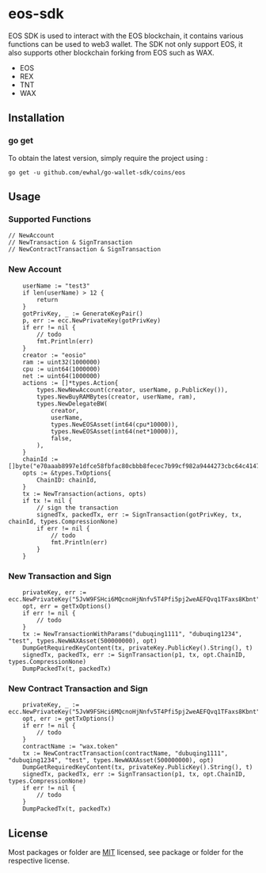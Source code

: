 # eos-sdk
EOS SDK is used to interact with the EOS blockchain, it contains various functions can be used to web3 wallet.
The SDK not only support EOS, it also supports other blockchain forking from EOS such as WAX.

- EOS
- REX
- TNT
- WAX

## Installation

### go get

To obtain the latest version, simply require the project using :

```shell
go get -u github.com/ewhal/go-wallet-sdk/coins/eos
```

## Usage

### Supported Functions

```golang
// NewAccount
// NewTransaction & SignTransaction
// NewContractTransaction & SignTransaction
```

### New Account
```golang
	userName := "test3"
	if len(userName) > 12 {
		return
	}
	gotPrivKey, _ := GenerateKeyPair()
	p, err := ecc.NewPrivateKey(gotPrivKey)
	if err != nil {
        // todo
		fmt.Println(err)
	}
	creator := "eosio"
	ram := uint32(1000000)
	cpu := uint64(1000000)
	net := uint64(1000000)
	actions := []*types.Action{
		types.NewNewAccount(creator, userName, p.PublicKey()),
		types.NewBuyRAMBytes(creator, userName, ram),
		types.NewDelegateBW(
			creator,
			userName,
			types.NewEOSAsset(int64(cpu*10000)),
			types.NewEOSAsset(int64(net*10000)),
			false,
		),
	}
	chainId := []byte("e70aaab8997e1dfce58fbfac80cbbb8fecec7b99cf982a9444273cbc64c41473")
	opts := &types.TxOptions{
		ChainID: chainId,
	}
	tx := NewTransaction(actions, opts)
	if tx != nil {
		// sign the transaction
		signedTx, packedTx, err := SignTransaction(gotPrivKey, tx, chainId, types.CompressionNone)
        if err != nil {
            // todo
		    fmt.Println(err)
	    }
	}
```

### New Transaction and Sign
```golang
	privateKey, err := ecc.NewPrivateKey("5JvW9FSHci6MQcnoHjNnfv5T4Pfi5pj2weAEFQvq1TFaxs8Kbnt")
	opt, err = getTxOptions()
	if err != nil {
        // todo
	}
	tx := NewTransactionWithParams("dubuqing1111", "dubuqing1234", "test", types.NewWAXAsset(500000000), opt)
	DumpGetRequiredKeyContent(tx, privateKey.PublicKey().String(), t)
	signedTx, packedTx, err := SignTransaction(p1, tx, opt.ChainID, types.CompressionNone)
	DumpPackedTx(t, packedTx)
```
### New Contract Transaction and Sign
```golang
	privateKey, _ := ecc.NewPrivateKey("5JvW9FSHci6MQcnoHjNnfv5T4Pfi5pj2weAEFQvq1TFaxs8Kbnt")
	opt, err := getTxOptions()
	if err != nil {
        // todo
	}
	contractName := "wax.token"
	tx := NewContractTransaction(contractName, "dubuqing1111", "dubuqing1234", "test", types.NewWAXAsset(500000000), opt)
	DumpGetRequiredKeyContent(tx, privateKey.PublicKey().String(), t)
	signedTx, packedTx, err := SignTransaction(p1, tx, opt.ChainID, types.CompressionNone)
	if err != nil {
        // todo
	}	
	DumpPackedTx(t, packedTx)
```

## License
Most packages or folder are [MIT](<https://github.com/ewhal/go-wallet-sdk/blob/main/coins/eos/LICENSE>) licensed, see package or folder for the respective license.
